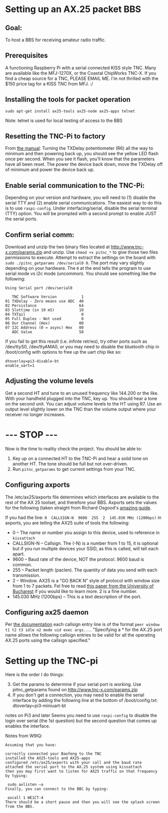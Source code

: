 # Setting up an AX.25 packet BBS

## Goal:

To host a BBS for receiving amateur radio traffic.


## Prerequisites

A functioning Raspberry Pi with a serial connected KISS style TNC. Many are available like the MFJ-1270X, or the Coastal ChipWorks TNC-X. If you find a cheap source for a TNC, PLEASE EMAIL ME. I'm not thrilled with the $150 price tag for a KISS TNC from MFJ. :/


## Installing the tools for packet operation

`sudo apt-get install ax25-tools ax25-node ax25-apps telnet`

Note: telnet is used for local testing of access to the BBS


## Resetting the TNC-Pi to factory

From [the manual](https://tnc-x.com/TNCPi.pdf): Turning the TXDelay potentiometer (R6) all the way to minimum and then powering back up, you should see the yellow LED flash once per second. When you see it flash, you’ll know that the parameters have all been reset. The power the device back down, move the TXDelay off of minimum and power the device back up.


## Enable serial communication to the TNC-Pi:

Depending on your version and hardware, you will need to (1) disable the serial TTY and (2) enable serial communications. The easiest way to do this is to use `raspi-config`. Under interfacing/serial, disable the serial terminal (TTY) option. You will be prompted with a second prompt to enable JUST the serial ports.


## Confirm serial comm:

Download and unzip the two binary files located at http://www.tnc-x.com/params.zip and unzip. Use `chmod +x pitnc_*` to give those two files permissions to execute. Attempt to extract the settings on the board with `sudo ./pitnc_getparams /dev/serial0 0`. The port may vary slightly depending on your hardware. The `0` at the end tells the program to use serial mode vs i2c mode (uncommon). You should see something like the following:

```
Using Serial port /dev/serial0

   TNC Software Version           1
01 TXDelay - Zero means use ADC  40
02 Persistance                   64
03 Slottime (in 10 mS)           10
04 TXTail                         0
05 Full Duplex - Not used         0
06 Our Channel (Hex)             00
07 I2C Address (0 = async) Hex   00
   ADC Value                     50
```

If you fail to get this result (i.e. infinte retries), try other ports such as /dev/ttyS0, /dev/ttyAMA0, or you may need to disable the bluetooth chip in /boot/config with options to free up the uart chip like so:

```
dtoverlay=pi3-disable-bt
enable_uart=1
```


## Adjusting the volume levels

Get a second HT and tune to an unused frequency like 144.200 or the like. With your handheld plugged into the TNC, key up. You should hear a tone on the second unit. You can adjust volume levels to the HT using R7. Use an output level slightly lower on the TNC than the volume output where your receiver no longer increases.


# --- STOP ---

Now is the time to reality check the project. You should be able to:

1. Key up on a connected HT to the TNC-Pi and hear a solid tone on another HT. The tone should be full but not over-driven.
2. Run `pitnc_getparams` to get current settings from your TNC.


## Configuring axports

The /etc/ax25/axports file determines which interfaces are available to the rest of the AX 25 toolset, and therefore your BBS. Axports sets the values for the following (taken straight from Richard Osgood's [amazing guide](https://www.richardosgood.com/blog/how-to-setup-a-raspberry-pi-packet-radio-node-with-zork/).

If you had the line: `0  CALLSIGN-N  9600  255  2  145.030 MHz (1200bps)` in axports, you are telling the AX25 suite of tools the following:

- 0 – The name or number you assign to this device, used to reference in `kissattach`
- CALLSIGN-N – Callsign. The (-N) is a number from 1 to 15, it is optional but if you run multiple devices your SSID, as this is called, will tell each apart.
- 9600 – Baud rate of the device, NOT the protocol. 9600 baud is common.
- 255 – Packet length (paclen). The quantity of data you send with each transmission.
- 2 – Window. AX25 is a "GO BACK N" style of protocol with window size from 1 to 7 packets. Fel free to read [this paper from the University of Bucharest](https://ftp.unpad.ac.id/orari/library/library-sw-hw/amateur-radio/packet-radio/simp.pdf) if you would like to learn more. 2 is a fine number.
- 145.030 MHz (1200bps) – This is a text description of the port.

## Configuring ax25 daemon 

Per [the documentation](http://manpages.ubuntu.com/manpages/trusty/man5/ax25d.conf.5.html) each callsign entry line is of the format `peer window t1 t2 t3 idle n2 mode uid exec args...`. "Specifying a * for the AX.25 port name allows the following callsign entries to be valid for all the operating AX.25 ports using the callsign specified."

# Setting up the TNC-pi

Here is the order I do things:

3. Get the params to determine if your serial port is working. Use pitnc_getparams found on http://www.tnc-x.com/params.zip
4. If you don't get a connection, you may need to enable the serial interface by adding the following line at the bottom of /boot/config.txt: dtoverlay=pi3-miniuart-bt

notes on Pi3 and later
Seems you need to use `raspi-config` to disable the login over serial (the 1st question) but the second question that comes up enables the interface.

Notes from W9IQ:

```
Assuming that you have:

correctly connected your Baofeng to the TNC
installed the AX25-tools and AX25-apps
configured /etc/ax25/axports with your call and the baud rate
attached the serial port to the AX.25 system using kissattach
then you may first want to listen for AX25 traffic on that frequency by typing:

 sudo axlisten –a
Finally, you can connect to the BBC by typing:

 axcall 1 WE1CT-4
There should be a short pause and then you will see the splash screen from the BBS.
```

